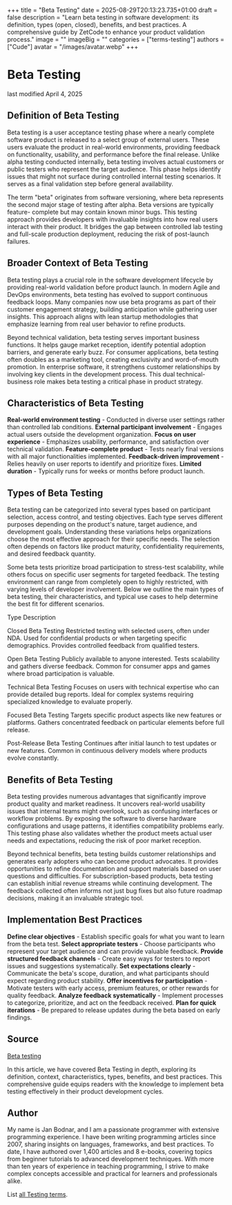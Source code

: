 +++
title = "Beta Testing"
date = 2025-08-29T20:13:23.735+01:00
draft = false
description = "Learn beta testing in software development: its definition, types (open, closed), benefits, and best practices. A comprehensive guide by ZetCode to enhance your product validation process."
image = ""
imageBig = ""
categories = ["terms-testing"]
authors = ["Cude"]
avatar = "/images/avatar.webp"
+++

# Beta Testing

last modified April 4, 2025

## Definition of Beta Testing

Beta testing is a user acceptance testing phase where a nearly complete software 
product is released to a select group of external users. These users evaluate 
the product in real-world environments, providing feedback on functionality, 
usability, and performance before the final release. Unlike alpha testing 
conducted internally, beta testing involves actual customers or public testers 
who represent the target audience. This phase helps identify issues that might 
not surface during controlled internal testing scenarios. It serves as a final 
validation step before general availability.

The term "beta" originates from software versioning, where beta represents the 
second major stage of testing after alpha. Beta versions are typically feature-
complete but may contain known minor bugs. This testing approach provides 
developers with invaluable insights into how real users interact with their 
product. It bridges the gap between controlled lab testing and full-scale 
production deployment, reducing the risk of post-launch failures.

## Broader Context of Beta Testing

Beta testing plays a crucial role in the software development lifecycle by 
providing real-world validation before product launch. In modern Agile and 
DevOps environments, beta testing has evolved to support continuous feedback 
loops. Many companies now use beta programs as part of their customer 
engagement strategy, building anticipation while gathering user insights. This 
approach aligns with lean startup methodologies that emphasize learning from 
real user behavior to refine products.

Beyond technical validation, beta testing serves important business functions. 
It helps gauge market reception, identify potential adoption barriers, and 
generate early buzz. For consumer applications, beta testing often doubles as a 
marketing tool, creating exclusivity and word-of-mouth promotion. In enterprise 
software, it strengthens customer relationships by involving key clients in the 
development process. This dual technical-business role makes beta testing a 
critical phase in product strategy.

## Characteristics of Beta Testing

**Real-world environment testing** - Conducted in diverse user 
settings rather than controlled lab conditions.
**External participant involvement** - Engages actual users 
outside the development organization.
**Focus on user experience** - Emphasizes usability, 
performance, and satisfaction over technical validation.
**Feature-complete product** - Tests nearly final versions 
with all major functionalities implemented.
**Feedback-driven improvement** - Relies heavily on user 
reports to identify and prioritize fixes.
**Limited duration** - Typically runs for weeks or months 
before product launch.

## Types of Beta Testing

Beta testing can be categorized into several types based on participant 
selection, access control, and testing objectives. Each type serves different 
purposes depending on the product's nature, target audience, and development 
goals. Understanding these variations helps organizations choose the most 
effective approach for their specific needs. The selection often depends on 
factors like product maturity, confidentiality requirements, and desired 
feedback quantity.

Some beta tests prioritize broad participation to stress-test scalability, 
while others focus on specific user segments for targeted feedback. The testing 
environment can range from completely open to highly restricted, with varying 
levels of developer involvement. Below we outline the main types of beta 
testing, their characteristics, and typical use cases to help determine the 
best fit for different scenarios.

Type
Description

Closed Beta Testing
Restricted testing with selected users, often under NDA. Used for 
confidential products or when targeting specific demographics. Provides 
controlled feedback from qualified testers.

Open Beta Testing
Publicly available to anyone interested. Tests scalability and gathers 
diverse feedback. Common for consumer apps and games where broad participation 
is valuable.

Technical Beta Testing
Focuses on users with technical expertise who can provide detailed bug 
reports. Ideal for complex systems requiring specialized knowledge to evaluate 
properly.

Focused Beta Testing
Targets specific product aspects like new features or platforms. Gathers 
concentrated feedback on particular elements before full release.

Post-Release Beta Testing
Continues after initial launch to test updates or new features. Common in 
continuous delivery models where products evolve constantly.

## Benefits of Beta Testing

Beta testing provides numerous advantages that significantly improve product 
quality and market readiness. It uncovers real-world usability issues that 
internal teams might overlook, such as confusing interfaces or workflow 
problems. By exposing the software to diverse hardware configurations and usage 
patterns, it identifies compatibility problems early. This testing phase also 
validates whether the product meets actual user needs and expectations, 
reducing the risk of poor market reception.

Beyond technical benefits, beta testing builds customer relationships and 
generates early adopters who can become product advocates. It provides 
opportunities to refine documentation and support materials based on user 
questions and difficulties. For subscription-based products, beta testing can 
establish initial revenue streams while continuing development. The feedback 
collected often informs not just bug fixes but also future roadmap decisions, 
making it an invaluable strategic tool.

## Implementation Best Practices

**Define clear objectives** - Establish specific goals for 
what you want to learn from the beta test.
**Select appropriate testers** - Choose participants who 
represent your target audience and can provide valuable feedback.
**Provide structured feedback channels** - Create easy ways 
for testers to report issues and suggestions systematically.
**Set expectations clearly** - Communicate the beta's scope, 
duration, and what participants should expect regarding product stability.
**Offer incentives for participation** - Motivate testers 
with early access, premium features, or other rewards for quality feedback.
**Analyze feedback systematically** - Implement processes to 
categorize, prioritize, and act on the feedback received.
**Plan for quick iterations** - Be prepared to release 
updates during the beta based on early findings.

## Source

[Beta testing](https://en.wikipedia.org/wiki/Software_testing#Beta_testing)

In this article, we have covered Beta Testing in depth, exploring its 
definition, context, characteristics, types, benefits, and best practices. 
This comprehensive guide equips readers with the knowledge to implement beta 
testing effectively in their product development cycles.

## Author

My name is Jan Bodnar, and I am a passionate programmer with extensive 
programming experience. I have been writing programming articles since 2007, 
sharing insights on languages, frameworks, and best practices. To date, I have 
authored over 1,400 articles and 8 e-books, covering topics from beginner 
tutorials to advanced development techniques. With more than ten years of 
experience in teaching programming, I strive to make complex concepts accessible 
and practical for learners and professionals alike.

List [all Testing terms](/all/#terms-test).